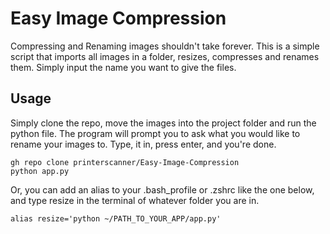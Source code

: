 # Easy Image Compression

Compressing and Renaming images shouldn't take forever. This is a simple script that imports all images in a folder, resizes, compresses and renames them. Simply input the name you want to give the files.

## Usage
Simply clone the repo, move the images into the project folder and run the python file. The program will prompt you to ask what you would like to rename your images to.
Type, it in, press enter, and you're done.

```
gh repo clone printerscanner/Easy-Image-Compression
python app.py
```

Or, you can add an alias to your .bash_profile or .zshrc like the one below, and type resize in the terminal of whatever folder you are in.

```
alias resize='python ~/PATH_TO_YOUR_APP/app.py'
```
